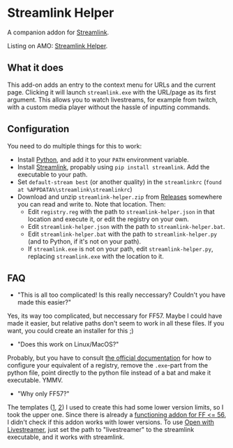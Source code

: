 # Streamlink Helper

A companion addon for [Streamlink](https://github.com/streamlink/streamlink).

Listing on AMO: [Streamlink Helper](https://addons.mozilla.org/en-US/firefox/addon/streamlink-helper/).

## What it does

This add-on adds an entry to the context menu for URLs and the current page. Clicking it will launch ```streamlink.exe``` with the URL/page as its first argument.
This allows you to watch livestreams, for example from twitch, with a custom media player without the hassle of inputting commands.

## Configuration

You need to do multiple things for this to work:
- Install [Python](https://python.org), and add it to your ```PATH``` environment variable.
- Install [Streamlink](https://github.com/streamlink/streamlink), propably using ```pip install streamlink```. Add the executable to your path.
- Set ```default-stream best``` (or another quality) in the ```streamlinkrc``` (```found at %APPDATA%\streamlink\streamlinkrc```)
- Download and unzip ```streamlink-helper.zip``` from [Releases](https://github.com/plneappl/streamlink-helper/releases) somewhere you can read and write to. Note that location. Then:
    + Edit ```registry.reg``` with the path to ```streamlink-helper.json``` in that location and execute it, or edit the registry on your own.
    + Edit ```streamlink-helper.json``` with the path to ```streamlink-helper.bat```.
    + Edit ```streamlink-helper.bat``` with the path to ```streamlink-helper.py``` (and to Python, if it's not on your path).
    + If ```streamlink.exe``` is not on your path, edit ```streamlink-helper.py```, replacing ```streamlink.exe``` with the location to it.

## FAQ

- "This is all too complicated! Is this really neccessary? Couldn't you have made this easier?"

Yes, its way too complicated, but neccessary for FF57. Maybe I could have made it easier, but relative paths don't seem to work in all these files. If you want, you could create an installer for this ;)

- "Does this work on Linux/MacOS?"

Probably, but you have to consult [the official documentation](https://developer.mozilla.org/en-US/Add-ons/WebExtensions/Native_messaging) for how to configure your equivalent of a registry, remove the ```.exe```-part from the python file, point directly to the python file instead of a bat and make it executable. YMMV.

- "Why only FF57?"

The templates ([1](https://github.com/mdn/webextensions-examples/tree/master/native-messaging/add-on), [2](https://github.com/mdn/webextensions-examples/tree/master/menu-demo)) I used to create this had some lower version limits, so I took the upper one. Since there is already a [functioning addon for FF <= 56](https://addons.mozilla.org/en-US/firefox/addon/open-livestreamer/), I didn't check if this addon works with lower versions. 
To use [Open with Livestreamer](https://addons.mozilla.org/en-US/firefox/addon/open-livestreamer/), just set the path to "livestreamer" to the streamlink executable, and it works with streamlink.

